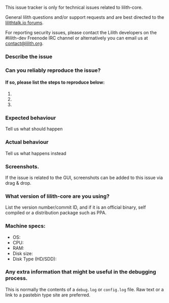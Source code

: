 <!--- Remove sections that do not apply -->

This issue tracker is only for technical issues related to lilith-core.

General lilith questions and/or support requests and are best directed to the [lilithtalk.io forums](https://lilithtalk.io/).

For reporting security issues, please contact the Lilith developers on the #lilith-dev Freenode IRC channel or alternatively you can email us at contact@lilith.org.

### Describe the issue

### Can you reliably reproduce the issue?
#### If so, please list the steps to reproduce below:
1.
2.
3.

### Expected behaviour
Tell us what should happen

### Actual behaviour
Tell us what happens instead

### Screenshots.
If the issue is related to the GUI, screenshots can be added to this issue via drag & drop.

### What version of lilith-core are you using?
List the version number/commit ID, and if it is an official binary, self compiled or a distribution package such as PPA.

### Machine specs:
- OS:
- CPU:
- RAM:
- Disk size:
- Disk Type (HD/SDD):

### Any extra information that might be useful in the debugging process.
This is normally the contents of a `debug.log` or `config.log` file. Raw text or a link to a pastebin type site are preferred.
